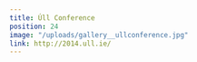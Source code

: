 ```yaml
---
title: Úll Conference
position: 24
image: "/uploads/gallery__ullconference.jpg"
link: http://2014.ull.ie/
---
```


